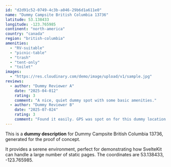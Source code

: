 ```yaml
---
id: "d2d91c52-0749-4c3b-a046-29b6d1a611e0"
name: "Dummy Campsite British Columbia 13736"
latitude: 53.138433
longitude: -123.765985
continent: "north-america"
country: "canada"
region: "british-columbia"
amenities:
  - "RV-suitable"
  - "picnic-table"
  - "trash"
  - "tent-only"
  - "toilet"
images:
  - "https://res.cloudinary.com/demo/image/upload/v1/sample.jpg"
reviews:
  - author: "Dummy Reviewer A"
    date: "2025-04-012"
    rating: 3
    comment: "A nice, quiet dummy spot with some basic amenities."
  - author: "Dummy Reviewer B"
    date: "2025-07-024"
    rating: 3
    comment: "Found it easily. GPS was spot on for this dummy location."
---
```


This is a **dummy description** for Dummy Campsite British Columbia 13736, generated for the proof of concept.

It provides a serene environment, perfect for demonstrating how SvelteKit can handle a large number of static pages. The coordinates are 53.138433, -123.765985.
